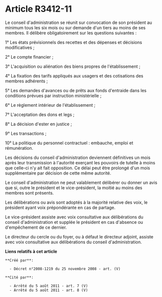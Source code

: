 # Article R3412-11

Le conseil d'administration se réunit sur convocation de son président au minimum tous les six mois ou sur demande d'un tiers
au moins de ses membres. Il délibère obligatoirement sur les questions suivantes :

1° Les états prévisionnels des recettes et des dépenses et décisions modificatives ;

2° Le compte financier ;

3° L'acquisition ou aliénation des biens propres de l'établissement ;

4° La fixation des tarifs appliqués aux usagers et des cotisations des membres adhérents ;

5° Les demandes d'avances ou de prêts aux fonds d'entraide dans les conditions prévues par instruction ministérielle ;

6° Le règlement intérieur de l'établissement ;

7° L'acceptation des dons et legs ;

8° La décision d'ester en justice ;

9° Les transactions ;

10° La politique du personnel contractuel : embauche, emploi et rémunération.

Les décisions du conseil d'administration deviennent définitives un mois après leur transmission à l'autorité exerçant les
pouvoirs de tutelle à moins que celle-ci n'y ait fait opposition. Ce délai peut être prolongé d'un mois supplémentaire par
décision de cette même autorité.

Le conseil d'administration ne peut valablement délibérer ou donner un avis que si, outre le président et le vice-président,
la moitié au moins des membres sont présents.

Les délibérations ou avis sont adoptés à la majorité relative des voix, le président ayant voix prépondérante en cas de
partage.

Le vice-président assiste avec voix consultative aux délibérations du conseil d'administration et supplée le président en cas
d'absence ou d'empêchement de ce dernier.

Le directeur du cercle ou du foyer, ou à défaut le directeur adjoint, assiste avec voix consultative aux délibérations du
conseil d'administration.

**Liens relatifs à cet article**

	**Créé par**:

	  - Décret n°2008-1219 du 25 novembre 2008 - art. (V)

	**Cité par**:

	  - Arrêté du 5 août 2011 - art. 7 (V)
	  - Arrêté du 5 août 2011 - art. 8 (V)
